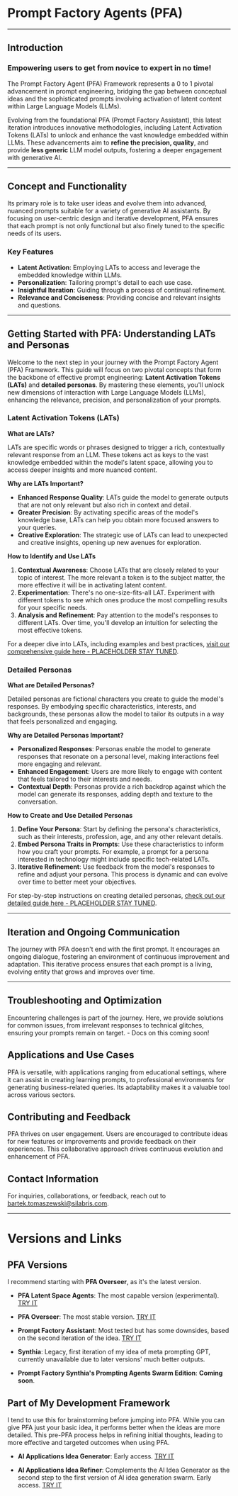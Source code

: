 # Prompt Factory Agents (PFA)

---

## Introduction

### Empowering users to get from novice to expert in no time!

The Prompt Factory Agent (PFA) Framework represents a 0 to 1 pivotal advancement in prompt engineering, bridging the gap between conceptual ideas and the sophisticated prompts involving activation of latent content within Large Language Models (LLMs).

Evolving from the foundational PFA (Prompt Factory Assistant), this latest iteration introduces innovative methodologies, including Latent Activation Tokens (LATs) to unlock and enhance the vast knowledge embedded within LLMs. These advancements aim to **refine the precision, quality**, and provide **less generic** LLM model outputs, fostering a deeper engagement with generative AI.

---

## Concept and Functionality

Its primary role is to take user ideas and evolve them into advanced, nuanced prompts suitable for a variety of generative AI assistants. By focusing on user-centric design and iterative development, PFA ensures that each prompt is not only functional but also finely tuned to the specific needs of its users.

### Key Features

- **Latent Activation**: Employing LATs to access and leverage the embedded knowledge within LLMs.
- **Personalization**: Tailoring prompt's detail to each use case.
- **Insightful Iteration**: Guiding through a process of continual refinement.
- **Relevance and Conciseness**: Providing concise and relevant insights and questions.

---
## Getting Started with PFA: Understanding LATs and Personas

Welcome to the next step in your journey with the Prompt Factory Agent (PFA) Framework. This guide will focus on two pivotal concepts that form the backbone of effective prompt engineering: **Latent Activation Tokens (LATs)** and **detailed personas**. By mastering these elements, you'll unlock new dimensions of interaction with Large Language Models (LLMs), enhancing the relevance, precision, and personalization of your prompts.

### Latent Activation Tokens (LATs)

**What are LATs?**

LATs are specific words or phrases designed to trigger a rich, contextually relevant response from an LLM. These tokens act as keys to the vast knowledge embedded within the model's latent space, allowing you to access deeper insights and more nuanced content.

**Why are LATs Important?**

- **Enhanced Response Quality**: LATs guide the model to generate outputs that are not only relevant but also rich in context and detail.
- **Greater Precision**: By activating specific areas of the model's knowledge base, LATs can help you obtain more focused answers to your queries.
- **Creative Exploration**: The strategic use of LATs can lead to unexpected and creative insights, opening up new avenues for exploration.

**How to Identify and Use LATs**

1. **Contextual Awareness**: Choose LATs that are closely related to your topic of interest. The more relevant a token is to the subject matter, the more effective it will be in activating latent content.
2. **Experimentation**: There's no one-size-fits-all LAT. Experiment with different tokens to see which ones produce the most compelling results for your specific needs.
3. **Analysis and Refinement**: Pay attention to the model's responses to different LATs. Over time, you'll develop an intuition for selecting the most effective tokens.

For a deeper dive into LATs, including examples and best practices, [visit our comprehensive guide here - PLACEHOLDER STAY TUNED](#).

### Detailed Personas

**What are Detailed Personas?**

Detailed personas are fictional characters you create to guide the model's responses. By embodying specific characteristics, interests, and backgrounds, these personas allow the model to tailor its outputs in a way that feels personalized and engaging.

**Why are Detailed Personas Important?**

- **Personalized Responses**: Personas enable the model to generate responses that resonate on a personal level, making interactions feel more engaging and relevant.
- **Enhanced Engagement**: Users are more likely to engage with content that feels tailored to their interests and needs.
- **Contextual Depth**: Personas provide a rich backdrop against which the model can generate its responses, adding depth and texture to the conversation.

**How to Create and Use Detailed Personas**

1. **Define Your Persona**: Start by defining the persona's characteristics, such as their interests, profession, age, and any other relevant details.
2. **Embed Persona Traits in Prompts**: Use these characteristics to inform how you craft your prompts. For example, a prompt for a persona interested in technology might include specific tech-related LATs.
3. **Iterative Refinement**: Use feedback from the model's responses to refine and adjust your persona. This process is dynamic and can evolve over time to better meet your objectives.

For step-by-step instructions on creating detailed personas, [check out our detailed guide here - PLACEHOLDER STAY TUNED](#).

---

## Iteration and Ongoing Communication
The journey with PFA doesn't end with the first prompt. It encourages an ongoing dialogue, fostering an environment of continuous improvement and adaptation. This iterative process ensures that each prompt is a living, evolving entity that grows and improves over time.

---

## Troubleshooting and Optimization

Encountering challenges is part of the journey. Here, we provide solutions for common issues, from irrelevant responses to technical glitches, ensuring your prompts remain on target. - Docs on this coming soon! 


## Applications and Use Cases
PFA is versatile, with applications ranging from educational settings, where it can assist in creating learning prompts, to professional environments for generating business-related queries. Its adaptability makes it a valuable tool across various sectors.

## Contributing and Feedback
PFA thrives on user engagement. Users are encouraged to contribute ideas for new features or improvements and provide feedback on their experiences. This collaborative approach drives continuous evolution and enhancement of PFA.

## Contact Information
For inquiries, collaborations, or feedback, reach out to [bartek.tomaszewski@silabris.com](mailto:bartek.tomaszewski@silabris.com).

---

# Versions and Links

## PFA Versions
I recommend starting with **PFA Overseer**, as it's the latest version.


- **PFA Latent Space Agents**: The most capable version (experimental). [TRY IT](https://chat.openai.com/g/g-xrB3oJYjJ-pfa-latent-space-agents)

- **PFA Overseer**: The most stable version. [TRY IT](https://chat.openai.com/g/g-UpgBhbdDn-prompt-factory-overseer)

- **Prompt Factory Assistant**: Most tested but has some downsides, based on the second iteration of the idea. [TRY IT](https://chat.openai.com/g/g-0HXtMEdcO-prompt-factory)

- **Synthia**: Legacy, first iteration of my idea of meta prompting GPT, currently unavailable due to later versions' much better outputs.
  
- **Prompt Factory Synthia's Prompting Agents Swarm Edition**: **Coming soon**.


## Part of My Development Framework
I tend to use this for brainstorming before jumping into PFA. While you can give PFA just your basic idea, it performs better when the ideas are more detailed. This pre-PFA process helps in refining initial thoughts, leading to more effective and targeted outcomes when using PFA.


- **AI Applications Idea Generator**: Early access. [TRY IT](https://chat.openai.com/g/g-RvLGTXSdC-idea-generator-for-ai-applications)

- **AI Applications Idea Refiner**: Complements the AI Idea Generator as the second step to the first version of AI idea generation swarm. Early access. [TRY IT](https://chat.openai.com/g/g-8flCTYV0s-advanced-idea-refinement-assistant)
